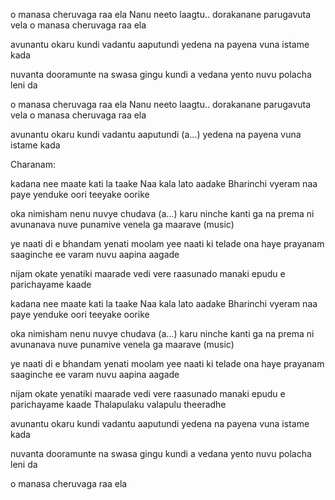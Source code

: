 o manasa cheruvaga raa ela
Nanu neeto laagtu.. dorakanane parugavuta vela
o manasa cheruvaga raa ela

avunantu okaru kundi
vadantu aaputundi
yedena na payena vuna istame kada

nuvanta dooramunte
na swasa gingu kundi
a vedana yento nuvu polacha leni da

o manasa cheruvaga raa ela
Nanu neeto laagtu.. dorakanane parugavuta vela
o manasa cheruvaga raa ela

avunantu okaru kundi
vadantu aaputundi (a…)
yedena na payena vuna istame kada

Charanam:

kadana nee maate kati la taake
Naa kala lato aadake
Bharinchi vyeram naa paye yenduke
oori teeyake oorike

oka nimisham nenu nuvye chudava (a…)
karu ninche kanti ga
na prema ni avunanava nuve
punamive venela ga maarave (music)

ye naati di e bhandam
yenati moolam
yee naati ki telade
ona haye prayanam saaginche ee varam
nuvu aapina aagade

nijam okate yenatiki maarade
vedi vere raasunado manaki epudu e parichayame kaade

kadana nee maate kati la taake
Naa kala lato aadake
Bharinchi vyeram naa paye yenduke
oori teeyake oorike

oka nimisham nenu nuvye chudava (a…)
karu ninche kanti ga
na prema ni avunanava nuve
punamive venela ga maarave (music)

ye naati di e bhandam
yenati moolam
yee naati ki telade
ona haye prayanam saaginche ee varam
nuvu aapina aagade

 

nijam okate yenatiki maarade
vedi vere raasunado manaki epudu e parichayame kaade
Thalapulaku valapulu theeradhe

avunantu okaru kundi
vadantu aaputundi
yedena na payena vuna istame kada

nuvanta dooramunte
na swasa gingu kundi
a vedana yento nuvu polacha leni da

o manasa cheruvaga raa ela
